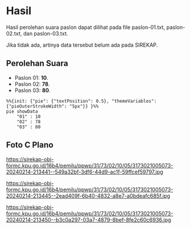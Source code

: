 # Hasil

Hasil perolehan suara paslon dapat dilihat pada file paslon-01.txt, paslon-02.txt, dan paslon-03.txt.

Jika tidak ada, artinya data tersebut belum ada pada SIREKAP.

## Perolehan Suara

 * Paslon 01: **10**.
 * Paslon 02: **78**.
 * Paslon 03: **80**.

```mermaid
%%{init: {"pie": {"textPosition": 0.5}, "themeVariables": {"pieOuterStrokeWidth": "5px"}} }%%
pie showData
    "01" : 10
    "02" : 78
    "03" : 80
```
## Foto C Plano

https://sirekap-obj-formc.kpu.go.id/16b4/pemilu/ppwp/31/73/02/10/05/3173021005073-20240214-213441--549a32bf-3df6-44d9-ac1f-59ffcef59797.jpg

https://sirekap-obj-formc.kpu.go.id/16b4/pemilu/ppwp/31/73/02/10/05/3173021005073-20240214-213445--2ead409f-6b40-4832-a8e7-a0bdeafc685f.jpg

https://sirekap-obj-formc.kpu.go.id/16b4/pemilu/ppwp/31/73/02/10/05/3173021005073-20240214-213450--b3c0a297-03a7-4879-8bef-8fe2c60c6936.jpg
